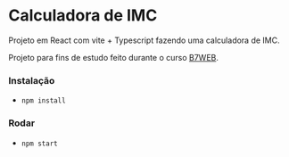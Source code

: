 # Calculadora de IMC

Projeto em React com vite + Typescript fazendo uma calculadora de IMC.

Projeto para fins de estudo feito durante o curso [B7WEB](https://b7web.com.br).

### Instalação

- `npm install`

### Rodar

- `npm start`
